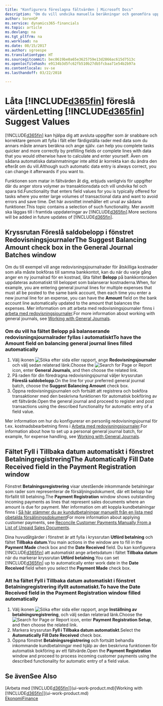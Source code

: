 ```yaml
---
title: "Konfigurera föreslagna fältvärden | Microsoft Docs"
description: "Om du vill undvika manuella beräkningar och genomföra uppgifter snabbt och effektivt ställer du in automatisk datainmatning så att Finance and Operations, Business edition fyller i utvalda fält."
author: SorenGP
ms.service: dynamics365-financials
ms.topic: article
ms.devlang: na
ms.tgt_pltfrm: na
ms.workload: na
ms.date: 08/15/2017
ms.author: sgroespe
ms.translationtype: HT
ms.sourcegitcommit: bec0619be0a65e3625759e13d2866ac615d7513c
ms.openlocfilehash: e9134b3d5fc62fb510b27db5fcbaa71e54b2b97a
ms.contentlocale: sv-se
ms.lasthandoff: 03/22/2018

---
```

# <a name="letting-included365finincludesd365finmdmd-suggest-values"></a><span data-ttu-id="bc18f-103">Låta [!INCLUDE[d365fin](includes/d365fin_md.md)] föreslå värden</span><span class="sxs-lookup"><span data-stu-id="bc18f-103">Letting [!INCLUDE[d365fin](includes/d365fin_md.md)] Suggest Values</span></span>
[!INCLUDE[d365fin](includes/d365fin_md.md)]<span data-ttu-id="bc18f-104"> kan hjälpa dig att avsluta uppgifter som är snabbare och korrektare genom att fylla i fält eller färdigställa rader med data som du annars måste annars beräkna och ange själv.</span><span class="sxs-lookup"><span data-stu-id="bc18f-104"> can help you complete tasks quicker and more correctly by prefilling fields or complete lines with data that you would otherwise have to calculate and enter yourself.</span></span> <span data-ttu-id="bc18f-105">Även om sådana automatiska datainmatningar inte alltid är korrekta kan du ändra den efteråt om du vill.</span><span class="sxs-lookup"><span data-stu-id="bc18f-105">Although such automatic data entry is always correct, you can change it afterwards if you want to.</span></span>

<span data-ttu-id="bc18f-106">Funktionen som matar in fältvärden åt dig, erbjuds vanligtvis för uppgifter där du anger stora volymer av transaktionsdata och vill undvika fel och spara tid.</span><span class="sxs-lookup"><span data-stu-id="bc18f-106">Functionality that enters field values for you is typically offered for tasks where you enter large volumes of transactional data and want to avoid errors and save time.</span></span> <span data-ttu-id="bc18f-107">Det här avsnittet innehåller ett urval av sådana funktioner.</span><span class="sxs-lookup"><span data-stu-id="bc18f-107">This topic contains a selection of such functionality.</span></span> <span data-ttu-id="bc18f-108">Mer avsnitt ska läggas till i framtida uppdateringar av [!INCLUDE[d365fin](includes/d365fin_md.md)].</span><span class="sxs-lookup"><span data-stu-id="bc18f-108">More sections will be added in future updates of [!INCLUDE[d365fin](includes/d365fin_md.md)].</span></span>

## <a name="the-suggest-balancing-amount-check-box-in-the-general-journal-batches-window"></a><span data-ttu-id="bc18f-109">Kryssrutan **Föreslå saldobelopp** i fönstret **Redovisningsjournaler**</span><span class="sxs-lookup"><span data-stu-id="bc18f-109">The **Suggest Balancing Amount** check box in the **General Journal Batches** window</span></span>
<span data-ttu-id="bc18f-110">Om du till exempel vill ange redovisningsjournalrader för åtskilliga kostnader som alla måste bokföras till samma bankkontot, kan du när du varje gång anger en ny journalrad för en kostnad, låta fältet **Belopp** på bankkontoraden uppdateras automatiskt till beloppet som balanserar kostnaderna.</span><span class="sxs-lookup"><span data-stu-id="bc18f-110">When, for example, you are entering general journal lines for multiple expenses that must all be posted to the same bank account, then each time you enter a new journal line for an expense, you can have the **Amount** field on the bank account line automatically updated to the amount that balances the expenses.</span></span> <span data-ttu-id="bc18f-111">Mer information om att arbeta med redovisningsjournaler finns i [arbeta med redovisningsjournaler](ui-work-general-journals.md).</span><span class="sxs-lookup"><span data-stu-id="bc18f-111">For more information about working with general journals, see [Working with General Journals](ui-work-general-journals.md).</span></span>

### <a name="to-have-the-amount-field-on-balancing-general-journal-lines-filled-automatically"></a><span data-ttu-id="bc18f-112">Om du vill ha fältet **Belopp** på balanserande redovisningsjournalrader fyllas i automatiskt</span><span class="sxs-lookup"><span data-stu-id="bc18f-112">To have the **Amount** field on balancing general journal lines filled automatically</span></span>
1. <span data-ttu-id="bc18f-113">Välj ikonen ![Söka efter sida eller rapport](media/ui-search/search_small.png "Ikonen Söka efter sida eller rapport"), ange **Redovisningsjournaler** och välj sedan relaterad länk.</span><span class="sxs-lookup"><span data-stu-id="bc18f-113">Choose the ![Search for Page or Report](media/ui-search/search_small.png "Search for Page or Report icon") icon, enter **General Journals**, and then choose the related link.</span></span>
2. <span data-ttu-id="bc18f-114">På raden för din föredragna redovisningsjournal väljer kryssrutan **Föreslå saldobelopp**.</span><span class="sxs-lookup"><span data-stu-id="bc18f-114">On the line for your preferred general journal batch, choose the **Suggest Balancing Amount** check box.</span></span>
3. <span data-ttu-id="bc18f-115">Öppna redovisningsjournalen och fortsätt att registrera och bokföra transaktioner med den beskrivna funktionen för automatisk bokföring av ett fältvärde.</span><span class="sxs-lookup"><span data-stu-id="bc18f-115">Open the general journal and proceed to register and post transactions using the described functionality for automatic entry of a field value.</span></span>       

<span data-ttu-id="bc18f-116">Mer information om hur du konfigurerar en personlig redovisningsjournal för t.ex. kostnadsbearbetning finns i [Arbeta med redovisningsjournaler](ui-work-general-journals.md).</span><span class="sxs-lookup"><span data-stu-id="bc18f-116">For information about how to set up a personal general journal batch, for example, for expense handling, see [Working with General Journals](ui-work-general-journals.md).</span></span>

## <a name="the-automatically-fill-date-received-field-in-the-payment-registration-window"></a><span data-ttu-id="bc18f-117">Fältet **Fyll i Tillbaka datum automatiskt** i fönstret **Betalningregistrering**</span><span class="sxs-lookup"><span data-stu-id="bc18f-117">The **Automatically Fill Date Received** field in the **Payment Registration** window</span></span>
<span data-ttu-id="bc18f-118">Fönstret **Betalningsregistrering** visar utestående inkommande betalningar som rader som representerar de försäljningsdokument, där ett belopp har förfallit till betalning.</span><span class="sxs-lookup"><span data-stu-id="bc18f-118">The **Payment Registration** window shows outstanding incoming payments as lines that represent sales documents where an amount is due for payment.</span></span> <span data-ttu-id="bc18f-119">Mer information om att koppla kundbetalningar finns i [Så här stämmer du av kundutbetalningar manuellt från en lista med obetalda försäljningsdokument](receivables-how-reconcile-customer-payments-list-unpaid-sales-documents.md)</span><span class="sxs-lookup"><span data-stu-id="bc18f-119">For more information about applying customer payments, see [Reconcile Customer Payments Manually From a List of Unpaid Sales Documents](receivables-how-reconcile-customer-payments-list-unpaid-sales-documents.md).</span></span>

<span data-ttu-id="bc18f-120">Dina huvudåtgärder i fönstret är att fylla i kryssrutan **Utförd betalning** och fältet **Tillbaka datum**.</span><span class="sxs-lookup"><span data-stu-id="bc18f-120">You main actions in the window are to fill in the **Payment Made** check box and the **Date Received** field.</span></span> <span data-ttu-id="bc18f-121">Du kan konfigurera [!INCLUDE[d365fin](includes/d365fin_md.md)] att automatiskt ange arbetsdatum i fältet **Tillbaka datum** när du markerar kryssrutan **Utförd betalning**.</span><span class="sxs-lookup"><span data-stu-id="bc18f-121">You can set [!INCLUDE[d365fin](includes/d365fin_md.md)] up to automatically enter work date in the **Date Received** field when you select the **Payment Made** check box.</span></span>

### <a name="to-have-the-date-received-field-in-the-payment-registration-window-filled-automatically"></a><span data-ttu-id="bc18f-122">Att ha fältet **Fyll i Tillbaka datum automatiskt** i fönstret **Betalningregistrering** ifyllt automatiskt.</span><span class="sxs-lookup"><span data-stu-id="bc18f-122">To have the **Date Received** field in the **Payment Registration** window filled automatically</span></span>
1. <span data-ttu-id="bc18f-123">Välj ikonen ![Söka efter sida eller rapport](media/ui-search/search_small.png "Ikonen Söka efter sida eller rapport"), ange **Inställning av betalningsregistrering**, och välj sedan relaterad länk.</span><span class="sxs-lookup"><span data-stu-id="bc18f-123">Choose the ![Search for Page or Report](media/ui-search/search_small.png "Search for Page or Report icon") icon, enter **Payment Registration Setup**, and then choose the related link.</span></span>
2. <span data-ttu-id="bc18f-124">Markera kryssrutan **Fyll i Tillbaka datum automatiskt**.</span><span class="sxs-lookup"><span data-stu-id="bc18f-124">Select the **Automatically Fill Date Received** check box.</span></span>
3. <span data-ttu-id="bc18f-125">Öppna fönstret **Betalningsregistrering** och fortsätt behandla inkommande kundbetalningar med hjälp av den beskrivna funktionen för automatisk bokföring av ett fältvärde.</span><span class="sxs-lookup"><span data-stu-id="bc18f-125">Open the **Payment Registration** window and proceed to process incoming customer payments using the described functionality for automatic entry of a field value.</span></span>

## <a name="see-also"></a><span data-ttu-id="bc18f-126">Se även</span><span class="sxs-lookup"><span data-stu-id="bc18f-126">See Also</span></span>
<span data-ttu-id="bc18f-127">[Arbeta med [!INCLUDE[d365fin](includes/d365fin_md.md)]](ui-work-product.md)</span><span class="sxs-lookup"><span data-stu-id="bc18f-127">[Working with [!INCLUDE[d365fin](includes/d365fin_md.md)]](ui-work-product.md)</span></span>  
[<span data-ttu-id="bc18f-128">Ekonomi</span><span class="sxs-lookup"><span data-stu-id="bc18f-128">Finance</span></span>](finance.md)

